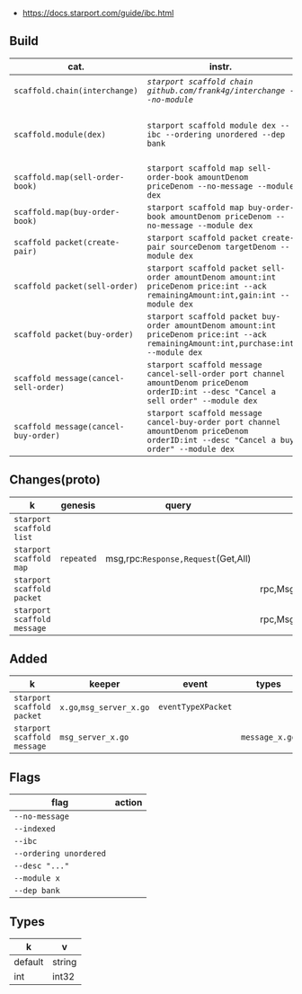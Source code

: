 - https://docs.starport.com/guide/ibc.html

## Build
cat.|instr.|output
-|-|-
```scaffold.chain(interchange)```|*```starport scaffold chain github.com/frank4g/interchange --no-module```*|*```app/,cmd,/docs/,testutil/,vue/,config.yml```<br><br>```go.mod,go.sum,readme.md,.github/,.gitignore```*
```scaffold.module(dex)```|```starport scaffold module dex --ibc --ordering unordered --dep bank```|generated:```proto/dex/(tx,query,genesis,params)+packet.proto```<br>```x/dex/+module_ibc.go```<br>```testutil/keeper/dex.go```<br><br>modified:```app/app.go,docs/static/openapi.yml```
```scaffold.map(sell-order-book)```|```starport scaffold map sell-order-book amountDenom priceDenom --no-message --module dex```
```scaffold.map(buy-order-book)```|```starport scaffold map buy-order-book amountDenom priceDenom --no-message --module dex```
```scaffold packet(create-pair)```|```starport scaffold packet create-pair sourceDenom targetDenom --module dex```
```scaffold packet(sell-order)```|```starport scaffold packet sell-order amountDenom amount:int priceDenom price:int --ack remainingAmount:int,gain:int --module dex```
```scaffold packet(buy-order)```|```starport scaffold packet buy-order amountDenom amount:int priceDenom price:int --ack remainingAmount:int,purchase:int --module dex```
```scaffold message(cancel-sell-order)```|```starport scaffold message cancel-sell-order port channel amountDenom priceDenom orderID:int --desc "Cancel a sell order" --module dex```
```scaffold message(cancel-buy-order)```|```starport scaffold message cancel-buy-order port channel amountDenom priceDenom orderID:int --desc "Cancel a buy order" --module dex```

## Changes(proto)
k|genesis|query|tx|packet|
-|-|-|-|-
```starport scaffold list```|
```starport scaffold map```|```repeated```|msg,rpc:```Response,Request```(Get,All)
```starport scaffold packet```|||rpc,Msg:```x```,```xReponse```|```PacketData```,```PacketAck```
```starport scaffold message```|||rpc,Msg:```x```,```xReponse```

## Added
k|keeper|event|types|codec
-|-|-|-|-
```starport scaffold packet```|```x.go```,```msg_server_x.go```|```eventTypeXPacket```|
```starport scaffold message```|```msg_server_x.go```||```message_x.go```|
## Flags
flag|action
-|-
```--no-message```|
```--indexed```|
```--ibc```|
```--ordering unordered```|
```--desc "..."```|
```--module x```|
```--dep bank```|

## Types
k|v
-|-
default|string
int|int32
